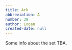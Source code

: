 ```yaml
---
title: Ark
abbreviation: A
number: 39
author: Logan
created-date: null
---
```

Some info about the set TBA.

